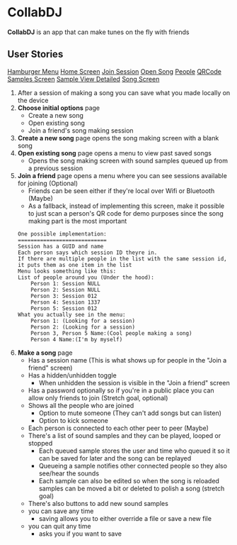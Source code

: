 # CollabDJ
**CollabDJ** is an app that can make tunes on the fly with friends

## User Stories

<a href="https://github.com/CollabDJ/CollabDJ/blob/master/CollabDJWireframes/HamburgerMenu.jpg">Hamburger Menu</a>
<a href="https://github.com/CollabDJ/CollabDJ/blob/master/CollabDJWireframes/HomeScreen.jpg">Home Screen</a>
<a href="https://github.com/CollabDJ/CollabDJ/blob/master/CollabDJWireframes/JoinSession.jpg">Join Session</a>
<a href="https://github.com/CollabDJ/CollabDJ/blob/master/CollabDJWireframes/OpenSong.jpg">Open Song</a>
<a href="https://github.com/CollabDJ/CollabDJ/blob/master/CollabDJWireframes/People.jpg">People</a>
<a href="https://github.com/CollabDJ/CollabDJ/blob/master/CollabDJWireframes/QRCode.jpg">QRCode</a>
<a href="https://github.com/CollabDJ/CollabDJ/blob/master/CollabDJWireframes/SamplesScreen.jpg">Samples Screen</a>
<a href="https://github.com/CollabDJ/CollabDJ/blob/master/CollabDJWireframes/SampleViewDetailed.jpg">Sample View Detailed</a>
<a href="https://github.com/CollabDJ/CollabDJ/blob/master/CollabDJWireframes/SongScreen.jpg">Song Screen</a>

1. After a session of making a song you can save what you made locally on the device
2. **Choose initial options** page
    * Create a new song
    * Open existing song
    * Join a friend's song making session
3. **Create a new song** page opens the song making screen with a blank song
4. **Open existing song** page opens a menu to view past saved songs
    * Opens the song making screen with sound samples queued up from a previous session
5. **Join a friend** page opens a menu where you can see sessions available for joining (Optional)
    * Friends can be seen either if they're local over Wifi or Bluetooth (Maybe)
    * As a fallback, instead of implementing this screen, make it possible to just scan a person's QR code for demo purposes since the song making part is the most important
    ```
    One possible implementation:
    ============================
    Session has a GUID and name
    Each person says which session ID theyre in.
    If there are multiple people in the list with the same session id, it puts them as one item in the list
    Menu looks something like this:
    List of people around you (Under the hood):
        Person 1: Session NULL
        Person 2: Session NULL
        Person 3: Session 012
        Person 4: Session 1337
        Person 5: Session 012
    What you actually see in the menu:
        Person 1: (Looking for a session)
        Person 2: (Looking for a session)
        Person 3, Person 5 Name:(Cool people making a song)
        Person 4 Name:(I'm by myself)
   ```
6. **Make a song** page
    * Has a session name (This is what shows up for people in the "Join a friend" screen)
    * Has a hidden/unhidden toggle
      * When unhidden the session is visible in the "Join a friend" screen
    * Has a password optionally so if you're in a public place you can allow only friends to join (Stretch goal, optional)
    * Shows all the people who are joined
      * Option to mute someone (They can't add songs but can listen)
      * Option to kick someone
    * Each person is connected to each other peer to peer (Maybe)
    * There's a list of sound samples and they can be played, looped or stopped
      * Each queued sample stores the user and time who queued it so it can be saved for later and the song can be replayed
      * Queueing a sample notifies other connected people so they also see/hear the sounds
      * Each sample can also be edited so when the song is reloaded samples can be moved a bit or deleted to polish a song (stretch goal)
    * There's also buttons to add new sound samples
    * you can save any time
      * saving allows you to either override a file or save a new file
    * you can quit any time
      * asks you if you want to save

[HamburgerMenu]: https://github.com/CollabDJ/CollabDJ/blob/master/CollabDJWireframes/HamburgerMenu.jpg "Hamburger Menu"
[HomeScreen]: https://github.com/CollabDJ/CollabDJ/blob/master/CollabDJWireframes/HomeScreen.jpg "Home Screen"
[JoinSession]: https://github.com/CollabDJ/CollabDJ/blob/master/CollabDJWireframes/JoinSession.jpg "Join Session"
[OpenSong]: https://github.com/CollabDJ/CollabDJ/blob/master/CollabDJWireframes/OpenSong.jpg "Open Song"
[People]: https://github.com/CollabDJ/CollabDJ/blob/master/CollabDJWireframes/People.jpg "People"
[QRCode]: https://github.com/CollabDJ/CollabDJ/blob/master/CollabDJWireframes/QRCode.jpg "QRCode"
[SamplesScreen]: https://github.com/CollabDJ/CollabDJ/blob/master/CollabDJWireframes/SamplesScreen.jpg "Samples Screen"
[SampleViewDetailed]: https://github.com/CollabDJ/CollabDJ/blob/master/CollabDJWireframes/SampleViewDetailed.jpg "Sample View Detailed"
[SongScreen]: https://github.com/CollabDJ/CollabDJ/blob/master/CollabDJWireframes/SongScreen.jpg "SongScreen"
